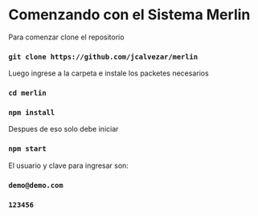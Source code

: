 # Comenzando con el Sistema Merlin

Para comenzar clone el repositorio

### `git clone https://github.com/jcalvezar/merlin`

Luego ingrese a la carpeta e instale los packetes necesarios

### `cd merlin`

### `npm install`

Despues de eso solo debe iniciar

### `npm start`

El usuario y clave para ingresar son:

### `demo@demo.com`

### `123456`

